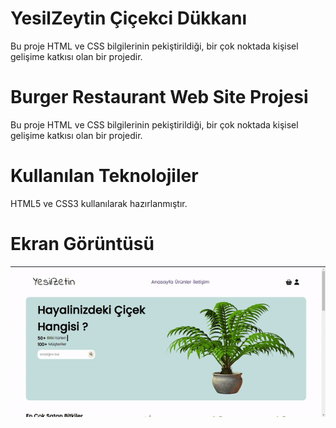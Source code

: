 <h1>YesilZeytin Çiçekci Dükkanı</h1>
<p>Bu proje HTML ve CSS bilgilerinin pekiştirildiği, bir çok noktada kişisel gelişime katkısı olan bir projedir.</p>

<h1>Burger Restaurant Web Site Projesi</h1>
<p>Bu proje HTML ve CSS bilgilerinin pekiştirildiği, bir çok noktada kişisel gelişime katkısı olan bir projedir.</p>

<h1>Kullanılan Teknolojiler</h1>
<p>HTML5 ve CSS3 kullanılarak hazırlanmıştır.</p>
<h1>Ekran Görüntüsü</h1>

<img src="yesilzeytin.gif">